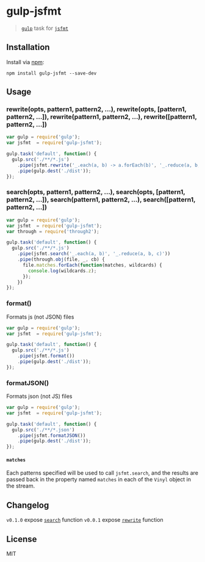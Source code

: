 # gulp-jsfmt

> [`gulp`](http://gulpjs.com/) task for [`jsfmt`](https://github.com/rdio/jsfmt)

## Installation
Install via [npm](https://npmjs.org/package/gulp-jsfmt):
```
npm install gulp-jsfmt --save-dev
```

## Usage

### rewrite(opts, pattern1, pattern2, ...), rewrite(opts, [pattern1, pattern2, ...]), rewrite(pattern1, pattern2, ...), rewrite([pattern1, pattern2, ...])
```js
var gulp = require('gulp');
var jsfmt  = require('gulp-jsfmt');

gulp.task('default', function() {
  gulp.src('./**/*.js')
    .pipe(jsfmt.rewrite('_.each(a, b) -> a.forEach(b)', '_.reduce(a, b, c) -> a.reduce(b, c)'))
    .pipe(gulp.dest('./dist'));
});
```

### search(opts, pattern1, pattern2, ...), search(opts, [pattern1, pattern2, ...]), search(pattern1, pattern2, ...), search([pattern1, pattern2, ...])
```js
var gulp = require('gulp');
var jsfmt  = require('gulp-jsfmt');
var through = require('through2');

gulp.task('default', function() {
  gulp.src('./**/*.js')
    .pipe(jsfmt.search('_.each(a, b)', '_.reduce(a, b, c)'))
    .pipe(through.obj(file, _, cb) {
      file.matches.forEach(function(matches, wildcards) {
        console.log(wildcards.z);
      });
    })
});
```

### format()
Formats js (not JSON) files
```js
var gulp = require('gulp');
var jsfmt  = require('gulp-jsfmt');

gulp.task('default', function() {
  gulp.src('./**/*.js')
    .pipe(jsfmt.format())
    .pipe(gulp.dest('./dist'));
});
```
### formatJSON()
Formats json (not JS) files
```js
var gulp = require('gulp');
var jsfmt  = require('gulp-jsfmt');

gulp.task('default', function() {
  gulp.src('./**/*.json')
    .pipe(jsfmt.formatJSON())
    .pipe(gulp.dest('./dist'));
});
```

#### `matches`
Each patterns specified will be used to call `jsfmt.search`, and the results are passed back in the property named `matches` in each of the `Vinyl` object in the stream.

## Changelog
`v0.1.0` expose [`search`](https://github.com/rdio/jsfmt#searching) function
`v0.0.1` expose [`rewrite`](https://github.com/rdio/jsfmt#rewriting) function

## License
MIT
